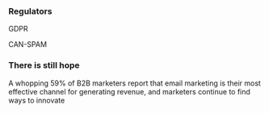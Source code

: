 ### Regulators

<span class="fragment">GDPR</span>

<span class="fragment">CAN-SPAM</span>

### There is still hope

<span class="fragment">A whopping 59% of B2B marketers report that email marketing is their most effective channel for generating revenue, and marketers continue to find ways to innovate</span>

